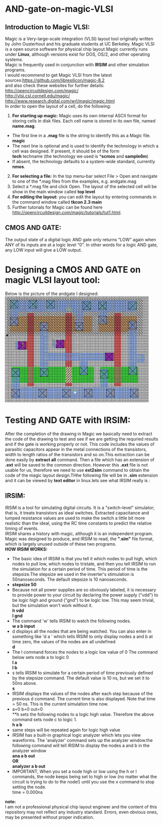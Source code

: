 # AND-gate-on-magic-VLSI  
## Introduction to Magic VLSI:
Magic is a Very-large-scale integration (VLSI) layout tool originally written by John Ousterhout and his graduate students at UC Berkeley.
 Magic VLSI is a open source software for physical chip layout.Magic currently runs under **Linux**, although versions exist for DOS, OS/2, and other operating systems.  
 Magic is frequently used in conjunction with **IRSIM** and other simulation programs.  
 I would recommend to get Magic VLSI from the latest sources:https://github.com/libresilicon/magic-8.2   
 and also check these websites for further details:  
  http://opencircuitdesign.com/magic/  
  http://vlsi.csl.cornell.edu/magic/  
  http://www.research.digital.com/wrl/magic/magic.html  
 In order to open the layout of a cell, do the following:  
 1. **For starting up magic:** Magic uses its own internal ASCII format for storing cells in disk files. Each cell name is stored in its own file, named **name.mag**.    
* The first line in a **.mag** file is the string to identify this as a Magic file.  
**magic**  
* The next line is optional and is used to identify the technology in which a cell was designed. If present, it should be of the form  
**tech** techname (the technology we used is ***scmos** and **sample6m**)  
*  If absent, the technology defaults to a system-wide standard, currently **nmos**.  
2. **For selecting a file:** In the top menu-bar select File > Open and navigate to one of the *.mag files from the examples, e.g. andgate.mag  
3. Select a *.mag file and click Open. The layout of the selected cell will be show in the main window called **top level**  
4. **For editing the layout:** you can edit the layout by entering commands in the command window called **tkcon 2.3 main**  
5. Further tutorials for Magic can be found here http://opencircuitdesign.com/magic/tutorials/tut1.html.  
## CMOS AND GATE:  
The output state of a digital logic AND gate only returns “LOW” again when ANY of its inputs are at a logic level “0”. In other words for a logic AND gate, any LOW input will give a LOW output.  

# Designing a CMOS AND GATE on magic VLSI layout tool:  
 Below is the picture of the andgate I designed:  
 ![alt text](https://github.com/qurratulainalam/AND-gate-on-magic-VLSI/blob/master/andgate.png)  
 # Testing AND GATE with IRSIM:  
 After the completion of the drawing in Magic we basically need to extract the code of the drawing to test and see if we are getting the requried results and if the gate is working properly or not. This code includes the values of parasitic capacitors appear in the metal connections of the transistors, width to length ratios of the transistors and so on.This extraction can be done easily by **extract all** command. Then a file which has an extension of **.ext** will be saved to the common direction. However this **.ext** file is not usable for us, therefore we need to use **ext2sim** command to obtain the code of the magic layout design.THhe following file will be in **.sim**  extension and it can be viewed by **text editor** in linux.lets see what IRSIM really is :  
 ## IRSIM:  
IRSIM is a tool for simulating digital circuits. It is a "switch-level" simulator; that is, it treats transistors as ideal switches. Extracted capacitance and lumped resistance values are used to make the switch a little bit more realistic than the ideal, using the RC time constants to predict the relative timing of events.  
IRSIM shares a history with magic, although it is an independent program. Magic was designed to produce, and IRSIM to read, the **".sim"** file format, which is largely unused outside of these two programs.  
**HOW IRSIM WORKS:**  
* The basic idea of IRSIM is that you tell it which nodes to pull high, which nodes to pull low, which nodes to tristate, and then you tell IRSIM to run the simulation for a certain period of time. This period of time is the stepsize.The stepsize we used in the inverter's stimulation is 50nanoseconds. The default stepsize is 10 nanoseconds.  
* **stepsize 50**  
* Because not all power supplies are so obviously labeled, it is necessary to provide power to your circuit by declaring the power supply ("vdd") to be logic high and ground ("gnd") to be logic low. This may seem trivial, but the simulation won't work without it.  
**h vdd**  
**l gnd**  
* The command 'w' tells IRSIM to watch the following nodes.  
 **w a b input**  
 * d displays all the nodes that are being watched. You can also enter in something like 'd a ' which tells IRSIM to only display nodes a and b at time zero, the values of the nodes are all undefined   
**d**  
* The l command forces the nodes to a logic low value of 0 The command below sets node a  to logic 0   
**l a**  
**l b**   
* s tells IRSIM to simulate for a certain period of time previously defined by the stepsize command. The default value is 10 ns, but we set it to 50ns above.  
**s**  
* IRSIM displays the values of the nodes after each step because of the previous d command. The current time is also displayed. Note that time = 50 ns. This is the current simulation time now.  
* a=0 b=0 out=0  
**h sets the following nodes to a logic high value. Therefore the above command sets node c to logic 1.  
**h a b**  
* same steps will be repeated again for logic high value  
* IRSIM has a built-in graphical logic analyzer which lets you view waveforms. The 'analyzer' command sets up the analyzer window.the following command will tell IRSIM to display the nodes a and b in the analyzer window  
**ana a b out  
OR  
analyzer a b out**  
* IMPORTANT, When you set a node high or low using the h or l commands, the node keeps being set to high or low (no matter what the circuit is trying to do to the node!) until you use the x command to stop setting the node.   
time = 0.000ns      


**note:**  
 I am not a professional physical chip layout engineer and the content of this repository may not reflect any industry standard. Errors, even obvious ones, may be presented without proper indication.  
 
